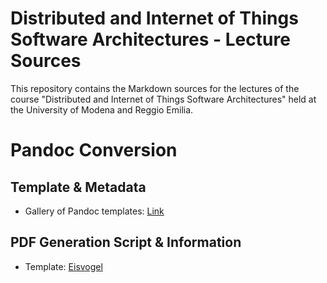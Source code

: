 # Distributed and Internet of Things Software Architectures - Lecture Sources

This repository contains the Markdown sources for the lectures of the course "Distributed and Internet of Things Software Architectures" held at the University of Modena and Reggio Emilia.

# Pandoc Conversion

## Template & Metadata

- Gallery of Pandoc templates: [Link](https://pandoc-templates.org/)

## PDF Generation Script & Information

- Template: [Eisvogel](https://github.com/Wandmalfarbe/pandoc-latex-template?tab=readme-ov-file)